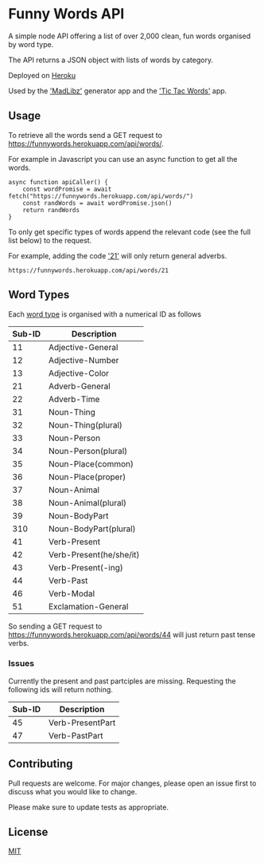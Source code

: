 # Funny Words API
A simple node API offering a list of over 2,000 clean, fun words organised by word type.

The API returns a JSON object with lists of words by category.

Deployed on [Heroku](https://funnywords.herokuapp.com/api/words/.)

Used by the ['MadLibz'](https://madlibzapp.netlify.app/) generator app and the ['Tic Tac Words'](https://tictacwords.netlify.app/) app.


## Usage
To retrieve all the words send a GET request to https://funnywords.herokuapp.com/api/words/.

For example in Javascript you can use an async function to get all the words.

```
async function apiCaller() {
    const wordPromise = await fetch("https://funnywords.herokuapp.com/api/words/")
    const randWords = await wordPromise.json()
    return randWords
}
```

To only get specific types of words append the relevant code (see the full list below) to the request.

For example, adding the code ['21'](https://funnywords.herokuapp.com/api/words/21) will only return general adverbs.

```
https://funnywords.herokuapp.com/api/words/21
```


## Word Types
Each [word type](https://en.wikipedia.org/wiki/Part_of_speech) is organised with a numerical ID as follows


| Sub-ID | Description             |
| ------ | ----------------------- |
| 11     | Adjective-General       |
| 12     | Adjective-Number        |
| 13     | Adjective-Color         |
| 21     | Adverb-General          |
| 22     | Adverb-Time             |
| 31     | Noun-Thing              |
| 32     | Noun-Thing(plural)      |
| 33     | Noun-Person             |
| 34     | Noun-Person(plural)     |
| 35     | Noun-Place(common)      |
| 36     | Noun-Place(proper)      |
| 37     | Noun-Animal             |
| 38     | Noun-Animal(plural)     |
| 39     | Noun-BodyPart           |
| 310    | Noun-BodyPart(plural)   |
| 41     | Verb-Present            |
| 42     | Verb-Present(he/she/it) |
| 43     | Verb-Present(-ing)      |
| 44     | Verb-Past               |
| 46     | Verb-Modal              |
| 51     | Exclamation-General     |

So sending a GET request to https://funnywords.herokuapp.com/api/words/44 will just return past tense verbs.


### Issues
Currently the present and past partciples are missing. Requesting the following ids will return nothing.

| Sub-ID | Description             |
| ------ | ----------------------- |
| 45     | Verb-PresentPart        |
| 47     | Verb-PastPart           |


## Contributing
Pull requests are welcome. For major changes, please open an issue first to discuss what you would like to change.

Please make sure to update tests as appropriate.


## License
[MIT](https://choosealicense.com/licenses/mit/)